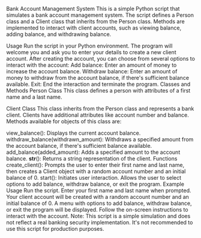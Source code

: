 Bank Account Management System
This is a simple Python script that simulates a bank account management system. The script defines a Person class and a Client class that inherits from the Person class. Methods are implemented to interact with client accounts, such as viewing balance, adding balance, and withdrawing balance.

Usage
Run the script in your Python environment.
The program will welcome you and ask you to enter your details to create a new client account.
After creating the account, you can choose from several options to interact with the account:
Add balance: Enter an amount of money to increase the account balance.
Withdraw balance: Enter an amount of money to withdraw from the account balance, if there's sufficient balance available.
Exit: End the interaction and terminate the program.
Classes and Methods
Person Class
This class defines a person with attributes of a first name and a last name.

Client Class
This class inherits from the Person class and represents a bank client. Clients have additional attributes like account number and balance. Methods available for objects of this class are:

view_balance(): Displays the current account balance.
withdraw_balance(withdrawn_amount): Withdraws a specified amount from the account balance, if there's sufficient balance available.
add_balance(added_amount): Adds a specified amount to the account balance.
__str__(): Returns a string representation of the client.
Functions
create_client(): Prompts the user to enter their first name and last name, then creates a Client object with a random account number and an initial balance of 0.
start(): Initiates user interaction. Allows the user to select options to add balance, withdraw balance, or exit the program.
Example Usage
Run the script.
Enter your first name and last name when prompted.
Your client account will be created with a random account number and an initial balance of 0.
A menu with options to add balance, withdraw balance, or exit the program will be displayed. Follow the on-screen instructions to interact with the account.
Note: This script is a simple simulation and does not reflect a real banking security implementation. It's not recommended to use this script for production purposes.
